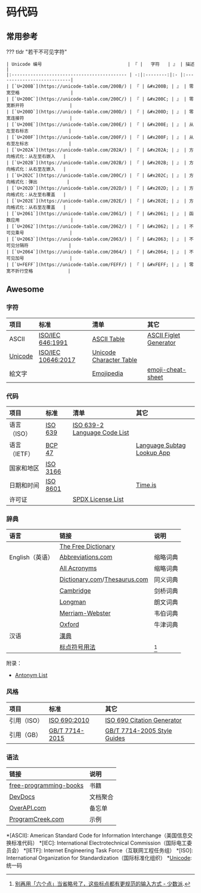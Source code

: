 # 码代码

## 常用参考

??? tldr "若干不可见字符"

    | Unicode 编号                                | 『 |   字符   | 』 | 描述                       |
    |:------------------------------------------- | -:|:--------:|:- |:---------------------------|
    | [`U+200B`](https://unicode-table.com/200B/) | 『 | &#x200B; | 』 | 零宽空格                   |
    | [`U+200C`](https://unicode-table.com/200C/) | 『 | &#x200C; | 』 | 零宽断开符                 |
    | [`U+200D`](https://unicode-table.com/200D/) | 『 | &#x200D; | 』 | 零宽连接符                 |
    | [`U+200E`](https://unicode-table.com/200E/) | 『 | &#x200E; | 』 | 从左至右标志               |
    | [`U+200F`](https://unicode-table.com/200F/) | 『 | &#x200F; | 』 | 从右至左标志               |
    | [`U+202A`](https://unicode-table.com/202A/) | 『 | &#x202A; | 』 | 方向格式化：从左至右嵌入   |
    | [`U+202B`](https://unicode-table.com/202B/) | 『 | &#x202B; | 』 | 方向格式化：从右至左嵌入   |
    | [`U+202C`](https://unicode-table.com/200C/) | 『 | &#x202C; | 』 | 方向格式化：弹出           |
    | [`U+202D`](https://unicode-table.com/202D/) | 『 | &#x202D; | 』 | 方向格式化：从左至右覆盖   |
    | [`U+202E`](https://unicode-table.com/202E/) | 『 | &#x202E; | 』 | 方向格式化：从右至左覆盖   |
    | [`U+2061`](https://unicode-table.com/2061/) | 『 | &#x2061; | 』 | 函数应用                   |
    | [`U+2062`](https://unicode-table.com/2062/) | 『 | &#x2062; | 』 | 不可见乘号                 |
    | [`U+2063`](https://unicode-table.com/2063/) | 『 | &#x2063; | 』 | 不可见分隔符               |
    | [`U+2064`](https://unicode-table.com/2064/) | 『 | &#x2064; | 』 | 不可见加号                 |
    | [`U+FEFF`](https://unicode-table.com/FEFF/) | 『 | &#xFEFF; | 』 | 零宽不折行空格             |

## Awesome

### 字符

| 项目         | 标准                 | 清单                      | 其它                     |
|:------------ |:-------------------- |:------------------------- |:------------------------ |
| ASCII        | [ISO/IEC 646:1991]   | [ASCII Table]             | [ASCII Figlet Generator] |
| [Unicode]    | [ISO/IEC 10646:2017] | [Unicode Character Table] |
| 絵文字       |                      | [Emojipedia]              | [emoji-cheat-sheet]      |

### 代码

| 项目          | 标准       | 清单                           | 其它                         |
|:------------- |:---------- |:------------------------------ |:---------------------------- |
| 语言（ISO）   | [ISO 639]  | [ISO 639-2 Language Code List] |                              |
| 语言（IETF）  | [BCP 47]   |                                | [Language Subtag Lookup App] |
| 国家和地区    | [ISO 3166] |
| 日期和时间    | [ISO 8601] |                                | [Time.is]                    |
| 许可证        |            | [SPDX License List]            |

### 辞典

| 语言            | 链接                             | 说明     |
|:--------------- |:-------------------------------- |:-------- |
|                 | [The Free Dictionary]            |
| English（英语） | [Abbreviations.com]              | 缩略词典 |
|                 | [All Acronyms]                   | 缩略词典 |
|                 | [Dictionary.com]/[Thesaurus.com] | 同义词典 |
|                 | [Cambridge]                      | 剑桥词典 |
|                 | [Longman]                        | 朗文词典 |
|                 | [Merriam-Webster]                | 韦伯词典 |
|                 | [Oxford]                         | 牛津词典 |
| 汉语            | [漢典]                           |
|                 | [标点符号用法][GB/T 15834-2011]  | [^1]     |

附录：

*   [Antonym List](https://gist.github.com/maxtruxa/b2ca551e42d3aead2b3d "A list of common terms used in programming and their respective antonyms.")

### 风格

| 项目          | 标准             | 其它                          |
|:------------- |:---------------- |:----------------------------- |
| 引用（ISO）   | [ISO 690:2010]   | [ISO 690 Citation Generator]  |
| 引用（GB）    | [GB/T 7714-2015] | [GB/T 7714-2005 Style Guides] |

### 语法

| 链接                             | 说明     |
|:-------------------------------- |:-------- |
| [free-programming-books]         | 书籍     |
| [DevDocs]                        | 文档聚合 |
| [OverAPI.com]                    | 备忘单   |
| [ProgramCreek.com]               | 示例     |

<!----------------------------------------------------------------------------->

[^1]: [别再用「六个点」当省略号了，这些标点都有更规范的输入方式 - 少数派](https://sspai.com/post/45516).

*[ASCII]:   American Standard Code for Information Interchange（美国信息交换标准代码）
*[IEC]:     International Electrotechnical Commission（国际电工委员会）
*[IETF]:    Internet Engineering Task Force（互联网工程任务组）
*[ISO]:     International Organization for Standardization（国际标准化组织）
*[Unicode]: 统一码

[Abbreviations.com]:            https://www.abbreviations.com/                       "Abbreviations.com"
[All Acronyms]:                 https://allacronyms.com/                             "All Acronyms - Top Acronyms and Abbreviations Dictionary"
[ASCII Table]:                  https://ss64.com/ascii.html                          "ASCII Table - ASCII character codes - SS64.com"
[ASCII Figlet Generator]:       https://askapache.com/online-tools/figlet-ascii/
[BCP 47]:                       https://www.rfc-editor.org/info/bcp47
[Cambridge]:                    https://dictionary.cambridge.org/                    "Cambridge Dictionary | English Dictionary, Translations & Thesaurus"
[Dictionary.com]:               https://dictionary.com/                              "Dictionary.com | Meanings and Definitions of Words at Dictionary.com"
[DevDocs]:                      https://devdocs.io/                                  "DevDocs API Documentation"
[emoji-cheat-sheet]:            https://github.com/ikatyang/emoji-cheat-sheet        "GitHub - ikatyang/emoji-cheat-sheet: A markdown version emoji cheat sheet"
[Emojipedia]:                   https://emojipedia.org/
[free-programming-books]:       https://ebookfoundation.github.io/free-programming-books/
[GB/T 7714-2015]:               http://openstd.samr.gov.cn/bzgk/gb/newGbInfo?hcno=7FA63E9BBA56E60471AEDAEBDE44B14C
[GB/T 7714-2005 Style Guides]:  https://citethisforme.com/guides/chinese-gb7714-2005-numeric
[GB/T 15834-2011]:              http://openstd.samr.gov.cn/bzgk/gb/newGbInfo?hcno=22EA6D162E4110E752259661E1A0D0A8
[ISO 639]:                      https://iso.org/iso-639-language-codes.html          "ISO - ISO 639 — Language codes"
[ISO 639-2 Language Code List]: https://loc.gov/standards/iso639-2/php/code_list.php "ISO 639-2 Language Code List - Codes for the representation of names of languages (Library of Congress)"
[ISO 690 Citation Generator]:   https://citationmachine.net/iso690-numeric-en
[ISO 690:2010]:                 https://iso.org/standard/43320.html                  "ISO - ISO 690:2010 - Information and documentation — Guidelines for bibliographic references and citations to information resources"
[ISO 3166]:                     https://iso.org/iso-3166-country-codes.html          "ISO - ISO 3166 — Country Codes"
[ISO 8601]:                     https://iso.org/iso-8601-date-and-time-format.html   "ISO - ISO 8601 — Date and time format"
[ISO/IEC 646:1991]:             https://iso.org/standard/4777.html                   "ISO - ISO/IEC 646:1991 - Information technology — ISO 7-bit coded character set for information interchange"
[ISO/IEC 10646:2017]:           https://iso.org/standard/69119.html                  "ISO - ISO/IEC 10646:2017 - Information technology — Universal Coded Character Set (UCS)"
[Language Subtag Lookup App]:   https://r12a.github.io/app-subtags/
[Longman]:                      https://ldoceonline.com/                             "Longman Dictionary of Contemporary English | LDOCE"
[Merriam-Webster]:              https://merriam-webster.com/                         "Dictionary by Merriam-Webster: America's most-trusted online dictionary"
[OverAPI.com]:                  https://overapi.com/                                 "OverAPI.com | Collecting all the cheat sheets"
[Oxford]:                       https://lexico.com/                                  "Definitions, Meanings, Synonyms, and Grammar by Oxford Dictionary on Lexico.com"
[ProgramCreek.com]:             https://programcreek.com/
[SPDX License List]:            https://spdx.org/licenses/                           "SPDX License List | Software Package Data Exchange (SPDX)"
[The Free Dictionary]:          https://thefreedictionary.com/                       "Dictionary, Encyclopedia and Thesaurus - The Free Dictionary"
[Thesaurus.com]:                https://thesaurus.com/                               "Synonyms and Antonyms of Words | Thesaurus.com"
[Time.is]:                      https://time.is/
[Unicode]:                      https://unicode.org/                                 "Unicode – The World Standard for Text and Emoji"
[Unicode Character Table]:      https://unicode-table.com/
[漢典]:                         https://zdic.net/
